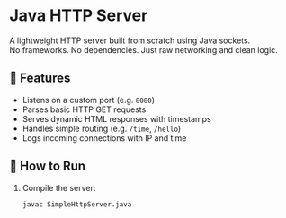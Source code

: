 # Java HTTP Server

A lightweight HTTP server built from scratch using Java sockets.  
No frameworks. No dependencies. Just raw networking and clean logic.

## 🔧 Features

- Listens on a custom port (e.g. `8080`)
- Parses basic HTTP GET requests
- Serves dynamic HTML responses with timestamps
- Handles simple routing (e.g. `/time`, `/hello`)
- Logs incoming connections with IP and time

## 🚀 How to Run

1. Compile the server:
   ```bash
   javac SimpleHttpServer.java
